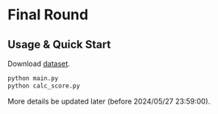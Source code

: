 # Final Round

## Usage & Quick Start

Download [dataset](https://cloud.tsinghua.edu.cn/d/a46f6a3312cc43698c66/).

```bash
python main.py
python calc_score.py
```

More details be updated later (before 2024/05/27 23:59:00).